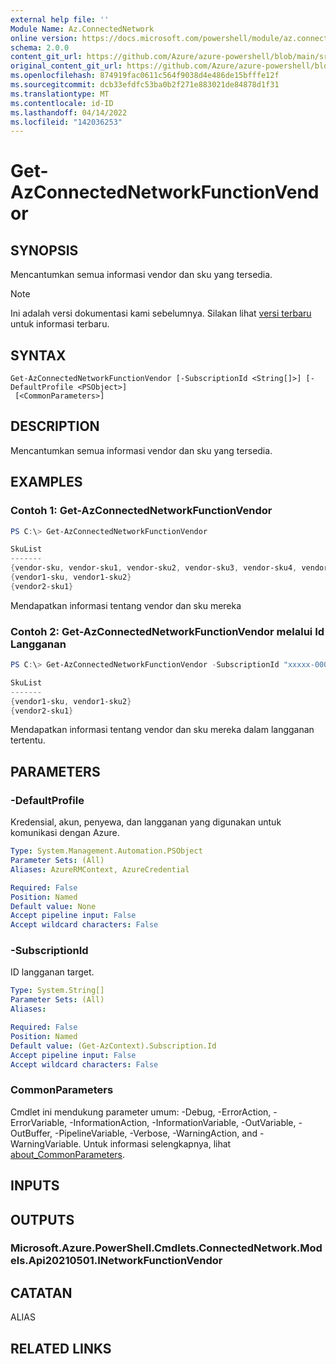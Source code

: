 ```yaml
---
external help file: ''
Module Name: Az.ConnectedNetwork
online version: https://docs.microsoft.com/powershell/module/az.connectednetwork/get-azconnectednetworkfunctionvendor
schema: 2.0.0
content_git_url: https://github.com/Azure/azure-powershell/blob/main/src/ConnectedNetwork/help/Get-AzConnectedNetworkFunctionVendor.md
original_content_git_url: https://github.com/Azure/azure-powershell/blob/main/src/ConnectedNetwork/help/Get-AzConnectedNetworkFunctionVendor.md
ms.openlocfilehash: 874919fac0611c564f9038d4e486de15bfffe12f
ms.sourcegitcommit: dcb33efdfc53ba0b2f271e883021de84878d1f31
ms.translationtype: MT
ms.contentlocale: id-ID
ms.lasthandoff: 04/14/2022
ms.locfileid: "142036253"
---
```

# Get-AzConnectedNetworkFunctionVendor

## SYNOPSIS
Mencantumkan semua informasi vendor dan sku yang tersedia.

> [!NOTE]
>Ini adalah versi dokumentasi kami sebelumnya. Silakan lihat [versi terbaru](/powershell/module/az.connectednetwork/get-azconnectednetworkfunctionvendor) untuk informasi terbaru.

## SYNTAX

```
Get-AzConnectedNetworkFunctionVendor [-SubscriptionId <String[]>] [-DefaultProfile <PSObject>]
 [<CommonParameters>]
```

## DESCRIPTION
Mencantumkan semua informasi vendor dan sku yang tersedia.

## EXAMPLES

### Contoh 1: Get-AzConnectedNetworkFunctionVendor
```powershell
PS C:\> Get-AzConnectedNetworkFunctionVendor

SkuList                                                                                         VendorName
-------                                                                                         ----------
{vendor-sku, vendor-sku1, vendor-sku2, vendor-sku3, vendor-sku4, vendor-sku4, vendor-sku5...}   myVendor
{vendor1-sku, vendor1-sku2}                                                                     myVendor1
{vendor2-sku1}                                                                                  myVendor2
```

Mendapatkan informasi tentang vendor dan sku mereka

### Contoh 2: Get-AzConnectedNetworkFunctionVendor melalui Id Langganan
```powershell
PS C:\> Get-AzConnectedNetworkFunctionVendor -SubscriptionId "xxxxx-00000-xxxxx-00000"

SkuList                                                                                         VendorName
-------                                                                                         ----------
{vendor1-sku, vendor1-sku2}                                                                     myVendor1
{vendor2-sku1}                                                                                  myVendor2
```

Mendapatkan informasi tentang vendor dan sku mereka dalam langganan tertentu.

## PARAMETERS

### -DefaultProfile
Kredensial, akun, penyewa, dan langganan yang digunakan untuk komunikasi dengan Azure.

```yaml
Type: System.Management.Automation.PSObject
Parameter Sets: (All)
Aliases: AzureRMContext, AzureCredential

Required: False
Position: Named
Default value: None
Accept pipeline input: False
Accept wildcard characters: False
```

### -SubscriptionId
ID langganan target.

```yaml
Type: System.String[]
Parameter Sets: (All)
Aliases:

Required: False
Position: Named
Default value: (Get-AzContext).Subscription.Id
Accept pipeline input: False
Accept wildcard characters: False
```

### CommonParameters
Cmdlet ini mendukung parameter umum: -Debug, -ErrorAction, -ErrorVariable, -InformationAction, -InformationVariable, -OutVariable, -OutBuffer, -PipelineVariable, -Verbose, -WarningAction, and -WarningVariable. Untuk informasi selengkapnya, lihat [about_CommonParameters](http://go.microsoft.com/fwlink/?LinkID=113216).

## INPUTS

## OUTPUTS

### Microsoft.Azure.PowerShell.Cmdlets.ConnectedNetwork.Models.Api20210501.INetworkFunctionVendor

## CATATAN

ALIAS

## RELATED LINKS

